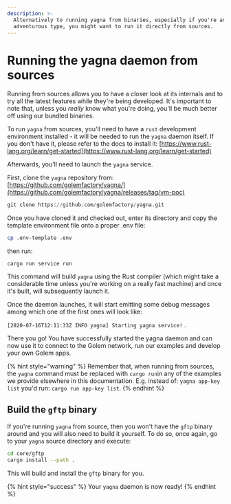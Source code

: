 ```yaml
---
description: >-
  Alternatively to running yagna from binaries, especially if you're an
  adventurous type, you might want to run it directly from sources.
---
```


# Running the yagna daemon from sources

Running from sources allows you to have a closer look at its internals and to try all the latest features while they're being developed. It's important to note that, unless you _really_ know what you're doing, you'll be much better off using our bundled binaries.

To run `yagna` from sources, you'll need to have a `rust` development environment installed - it will be needed to run the `yagna` daemon itself. If you don't have it, please refer to the docs to install it: [https://www.rust-lang.org/learn/get-started](https://www.rust-lang.org/learn/get-started)

Afterwards, you'll need to launch the `yagna` service.

First, clone the `yagna` repository from: [https://github.com/golemfactory/yagna/](https://github.com/golemfactory/yagna/releases/tag/vm-poc)

```python
git clone https://github.com/golemfactory/yagna.git
```

Once you have cloned it and checked out, enter its directory and copy the template environment file onto a proper .env file:

```bash
cp .env-template .env
```

then run:

```text
cargo run service run
```

This command will build `yagna` using the Rust compiler \(which might take a considerable time unless you're working on a really fast machine\) and once it's built, will subsequently launch it.

Once the daemon launches, it will start emitting some debug messages among which one of the first ones will look like:

`[2020-07-16T12:11:33Z INFO yagna] Starting yagna service!` .

There you go! You have successfully started the yagna daemon and can now use it to connect to the Golem network, run our examples and develop your own Golem apps.

{% hint style="warning" %}
Remember that, when running from sources, the `yagna` command must be replaced with `cargo run`in any of the examples we provide elsewhere in this documentation. E.g. instead of: `yagna app-key list` you'd run: `cargo run app-key list`.
{% endhint %}

## Build the `gftp` binary

If you're running `yagna` from source, then you won't have the `gftp` binary around and you will also need to build it yourself. To do so, once again, go to your `yagna` source directory and execute:

```bash
cd core/gftp
cargo install --path .
```

This will build and install the `gftp` binary for you.

{% hint style="success" %}
Your `yagna` daemon is now ready!
{% endhint %}

